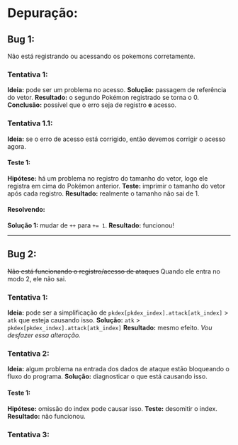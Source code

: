 # Depuração:
## Bug 1: 
 Não está registrando ou acessando os pokemons corretamente.
### Tentativa 1:
 **Ideia:** pode ser um problema no acesso.
 **Solução:** passagem de referência do vetor.
 **Resultado:** o segundo Pokémon registrado se torna o 0.
 **Conclusão:** possível que o erro seja de registro **e** acesso.
### Tentativa 1.1:
 **Ideia:** se o erro de acesso está corrigido, então devemos corrigir o acesso agora.
 #### Teste 1:
 **Hipótese:** há um problema no registro do tamanho do vetor, logo ele registra em cima do Pokémon anterior.
 **Teste:** imprimir o tamanho do vetor após cada registro.
 **Resultado:** realmente o tamanho não sai de 1.
 #### Resolvendo:
 **Solução 1:** mudar de `++` para `+= 1`.
 **Resultado:** funcionou!

---

## Bug 2:
 ~~Não está funcionando o registro/acesso de ataques~~
 Quando ele entra no modo 2, ele não sai.
 ### Tentativa 1:
 **Ideia:** pode ser a simplificação de `pkdex[pkdex_index].attack[atk_index]` > `atk` que esteja causando isso.
 **Solução:** `atk` > `pkdex[pkdex_index].attack[atk_index]`
 **Resultado:** mesmo efeito.
 *Vou desfazer essa alteração.*
 ### Tentativa 2:
 **Ideia:** algum problema na entrada dos dados de ataque estão bloqueando o fluxo do programa.
 **Solução:** diagnosticar o que está causando isso.
 #### Teste 1:
 **Hipótese:** omissão do index pode causar isso.
 **Teste:** desomitir o index.
 **Resultado:** não funcionou.
 ### Tentativa 3: